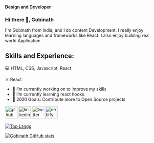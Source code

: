 
#### Design and Developer

### Hi there 👋, Gobinath
I'm Gobinath from India, and I do content Development. I really enjoy learning languages and frameworks like React. I also enjoy building real world Application.

## Skills and Experience:
💻 HTML, CSS, Javascript, React

⚛ React


- 🔭 I’m currently working on to improve my skills
- 🌱 I’m currently learning react hooks.
- 🥅 2020 Goals: Contribute more to Open Source projects

[<img src='https://cdn.jsdelivr.net/npm/simple-icons@3.0.1/icons/github.svg' alt='github' height='40'>](https://github.com/https://github.com/Gobinath24/)  [<img src='https://cdn.jsdelivr.net/npm/simple-icons@3.0.1/icons/linkedin.svg' alt='linkedin' height='40'>](https://www.linkedin.com/in/https://www.linkedin.com/in/gobinath-v-4103201a8//)  [<img src='https://cdn.jsdelivr.net/npm/simple-icons@3.0.1/icons/twitter.svg' alt='twitter' height='40'>](https://twitter.com/https://twitter.com/Gobinath_VB)  [<img src='https://cdn.jsdelivr.net/npm/simple-icons@3.0.1/icons/netlify.svg' alt='netlify' height='40'>](https://gobinathportfolio.netlify.app/)

[![Top Langs](https://github-readme-stats.vercel.app/api/top-langs/?username=Gobinath24)](https://github.com/Gobinath24/github-readme-stats)

[![Gobinath GitHub stats](https://github-readme-stats.vercel.app/api?username=Gobinath24)](https://github.com/Gobinath24/github-readme-stats)
